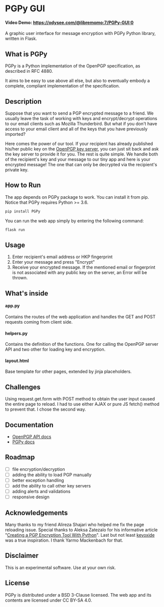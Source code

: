 # PGPy GUI
#### Video Demo: <https://odysee.com/@libremomo:7/PGPy-GUI:0>

A graphic user interface for message encryption with PGPy Python library, written in Flask.

## What is PGPy
PGPy is a Python implementation of the OpenPGP specification, as described in RFC 4880.

It aims to be easy to use above all else, but also to eventually embody a complete, compliant implementation of the specification.

## Description
Suppose that you want to send a PGP encrypted message to a friend. We usually leave the task of working with keys and encrypt/decrypt operations to our email clients such as Mozilla Thunderbird. But what if you don't have access to your email client and all of the keys that you have previously imported?

Here comes the power of our tool. If your recipient has already published his/her public key on the [OpenPGP key server](https://keys.openpgp.org/), you can just sit back and ask the key server to provide it for you. The rest is quite simple. We handle both of the recipient's key and your message to our tiny app and here is your encrypted message! The one that can only be decrypted via the recipient's private key.
## How to Run

The app depends on PGPy package to work. You can install it from pip. Notice that PGPy requires Python >= 3.6.

```bash
pip install PGPy
```
You can run the web app simply by entering the following command:
```bash
flask run
```

## Usage
1. Enter recipient's email address or HKP fingerprint
2. Enter your message and press "Encrypt"
3. Receive your encrypted message. If the mentioned email or fingerprint is not associated with any public key on the server, an Error will be thrown.

## What's inside
#### app.py
Contains the routes of the web application and handles the GET and POST requests coming from client side.
#### helpers.py
Contains the definition of the functions. One for calling the OpenPGP server API and two other for loading key and encryption.
#### layout.html
Base template for other pages, extended by jinja placeholders.

## Challenges
Using request.get.form with POST method to obtain the user input caused the entire page to reload. I had to use either AJAX or pure JS fetch() method to prevent that. I chose the second way.

## Documentation
- [OpenPGP API docs](https://keys.openpgp.org/about/api)
- [PGPy docs](https://pgpy.readthedocs.io/en/latest/index.html)

## Roadmap
- [ ] file encryption/decryption
- [ ] adding the ability to load PGP manually
- [ ] better exception handling
- [ ] add the ability to call other key servers
- [ ] adding alerts and validations
- [ ] responsive design

## Acknowledgements
Many thanks to my friend Alireza Shajari who helped me fix the page reloading issue.
Special thanks to Aleksa Zatezalo for his informative article "[Creating a PGP Encryption Tool With Python](https://betterprogramming.pub/creating-a-pgp-encryption-tool-with-python-19bae51b7fd)".
Last but not least [keyoxide](https://keyoxide.org/) was a true inspiration. I thank Yarmo Mackenbach for that.


## Disclaimer
This is an experimental software. Use at your own risk.

## License
PGPy is distributed under a BSD 3-Clause licensed.
The web app and its contents are licensed under CC BY-SA 4.0.